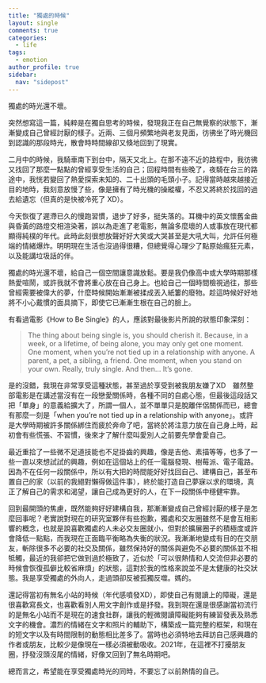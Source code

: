 ```yaml
---
title: "獨處的時候"
layout: single
comments: true
categories:
  - life
tags:
  - emotion
author_profile: true
sidebar:
  nav: "sidepost"
---
```

獨處的時光還不壞。

突然想寫這一篇，純粹是在獨自思考的時候，發現我正在自己無覺察的狀態下，漸漸變成自己曾經討厭的樣子。近兩、三個月頻繁地與老友見面，彷彿坐了時光機回到認識的那段時光，散會時時間線卻又倏地回到了現實。

二月中的時候，我騎車南下到台中，隔天又北上。在那不遠不近的路程中，我彷彿又找回了那麼一點點的曾經享受生活的自己；回程時間有些晚了，夜騎在台三的路途中，我恍若變回了熱愛探索未知的、二十出頭的毛頭小子。記得當時越來越接近目的地時，我刻意放慢了些，像是擁有了時光機的操縱權，不忍又將終於找回的過去給遺忘（但真的是快被冷死了 XD）。

今天恢復了遲滯已久的慢跑習慣，退步了好多，挺失落的。耳機中的英文懷舊金曲與昏黃的路燈交相渲染著，誤以為走進了老電影，無論多麼壞的人或事放在現代都顯得純樸的年代。此時此刻很想放聲好好大笑或大哭甚至是大吼大叫，允許任何極端的情緒爆炸。明明現在生活也沒過得很糟，但總覺得心理少了點原始瘋狂元素，以及能講垃圾話的伴。

獨處的時光還不壞，給自己一個空間讓意識放鬆。要是我仍像高中或大學時期那樣熱愛喧鬧，或許我就不會將重心放在自己身上。也給自己一個時間檢視過往，那些曾經需要被偉大的夢，什麼時候開始漸漸被揉成丟入紙簍的廢物。趁這時候好好地將不小心戴慣的面具摘下，即使它已漸漸生根在自己的臉上。

有看過電影《How to Be Single》的人，應該對最後影片所說的狀態印象深刻：

> The thing about being single is, you should cherish it. Because, in a week, or a lifetime, of being alone, you may only get one moment. One moment, when you’re not tied up in a relationship with anyone. A parent, a pet, a sibling, a friend. One moment, when you stand on your own. Really, truly single. And then… It’s gone.

是的沒錯，我現在非常享受這種狀態，甚至過於享受到被我朋友嫌了XD　雖然整部電影是在講述當沒有在一段戀愛關係時，各種不同的自處心態，但最後這段話又把「單身」的意義給擴大了，所謂一個人，並不單單只是脫離伴侶關係而已，總會有那麼一刻是「when you’re not tied up in a relationship with anyone」。或許是大學時期被許多關係綁住而疲於奔命了吧，當終於將注意力放在自己身上時，起初會有些慌張、不習慣，後來才了解什麼叫愛別人之前要先學會愛自己。

最近重拾了一些微不足道技能也不足掛齒的興趣，像是吉他、素描等等，也多了一些一直以來想試試的興趣，例如在這個站上的任一電腦發現、樹莓派、電子電路。因為不在任何一段關係中，所以有大把的時間能好好找回自己、建構自己，甚至布置自己的家（以前的我絕對懶得做這件事），終於能打造自己夢寐以求的環境，真正了解自己的需求和渴望，讓自己成為更好的人，在下一段關係中穩健牢靠。

回到最開頭的焦慮，既然能夠好好建構自我，那漸漸變成自己曾經討厭的樣子是怎麼回事呢？老實說對現在的研究室夥伴有些抱歉，獨處和交友圈雖然不是會互相影響的概念，也就是說喜歡獨處的人未必交友圈就小，但對於擴展圈子的積極度或許會降低一點點，而我現在正面臨平衡略為失衡的狀況。我漸漸地變成有目的在交朋友，斬除很多不必要的社交及關係，雖然保持好的關係與避免不必要的關係並不相牴觸，最近的我卻把它做到過於極致了，近似於「可以很熱情和人交流但非必要的時候會恢復孤僻比較省麻煩」的狀態，這對於我的性格來說並不是太健康的社交狀態。我是享受獨處的外向人，走過頭卻反被孤獨反噬。媽的。

還記得當初有無名小站的時候（年代感噴發XD），即使自己有閱讀上的障礙，還是很喜歡寫長文，也喜歡看別人用文字創作或是抒發。我到現在還是很感謝當初流行的是無名小站而不是現在的速食社群，讓我的輕微閱讀障礙能夠有練習發表及熟悉文字的機會。濃烈的情緒在文字和照片的輔助下，構築成一篇完整的框架，和現在的短文字以及有時間限制的動態相比差多了。當時也必須特地去拜訪自己感興趣的作者或朋友，比較少是像現在一樣必須被動吸收。2021年，在這裡不打擾朋友圈，抒發沒頭沒尾的情緒，好像又回到了無名時期吧。

總而言之，希望能在享受獨處時光的同時，不要忘了以前熱情的自己。